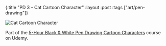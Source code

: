 {:title "PD 3 - Cat Cartoon Character"
 :layout :post
 :tags ["art/pen-drawing"]}

![Cat Cartoon Character](/img/art/misc/20210606%20-%203%20-%20Cat%20Cartoon%20Character.jpg)

Part of the [5-Hour Black & White Pen Drawing Cartoon Characters][5HBWPDCC]
course on Udemy.

[5HBWPDCC]: https://www.udemy.com/course/5-hour-black-and-white-pen-drawing-cartoon-characters/
